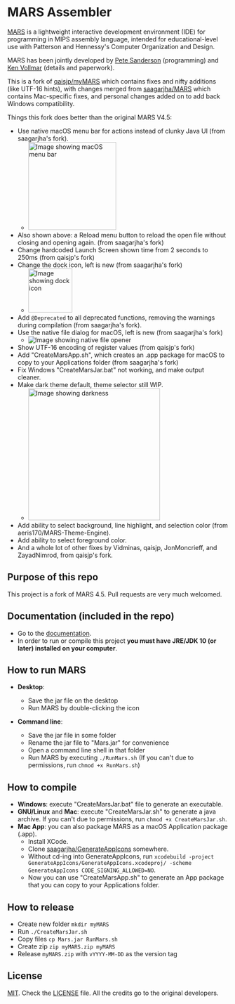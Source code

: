# MARS Assembler

[MARS][1] is a lightweight interactive development environment (IDE) for programming in MIPS assembly language, intended for educational-level use with Patterson and Hennessy's Computer Organization and Design.

MARS has been jointly developed by [Pete Sanderson][4] (programming) and [Ken Vollmar][5] (details and paperwork).

This is a fork of [qaisjp/myMARS](https://github.com/qaisjp/myMARS) which contains fixes and nifty additions (like UTF-16 hints), with changes merged from [saagarjha/MARS](https://github.com/saagarjha/MARS) which contains Mac-specific fixes, and personal changes added on to add back Windows compatibility.

Things this fork does better than the original MARS V4.5:

- Use native macOS menu bar for actions instead of clunky Java UI (from saagarjha's fork).
  - <img alt="Image showing macOS menu bar" src="https://i.imgur.com/nRV9XgN.png" height="200" />
- Also shown above: a Reload menu button to reload the open file without closing and opening again. (from saagarjha's fork)
- Change hardcoded Launch Screen shown time from 2 seconds to 250ms (from qaisjp's fork)
- Change the dock icon, left is new (from saagarjha's fork)
  - <img alt="Image showing dock icon" src="https://i.imgur.com/SftSNZR.png" height="100px" />
- Add `@Deprecated` to all deprecated functions, removing the warnings during compilation (from saagarjha's fork).
- Use the native file dialog for macOS, left is new (from saagarjha's fork)
  - ![Image showing native file opener](https://i.imgur.com/xdwFFId.png)
- Show UTF-16 encoding of register values (from qaisjp's fork)
- Add "CreateMarsApp.sh", which creates an .app package for macOS to copy to your Applications folder (from saagarjha's fork)
- Fix Windows "CreateMarsJar.bat" not working, and make output cleaner.
- Make dark theme default, theme selector still WIP.
  - <img alt="Image showing darkness" src="https://i.imgur.com/hZyeH2i.png" height="300"/>
- Add ability to select background, line highlight, and selection color (from aeris170/MARS-Theme-Engine).
- Add ability to select foreground color.
- And a whole lot of other fixes by Vidminas, qaisjp, JonMoncrieff, and ZayadNimrod, from qaisjp's fork.

## Purpose of this repo

This project is a fork of MARS 4.5. Pull requests are very much welcomed.

## Documentation (included in the repo)

 - Go to the [documentation][7].
 - In order to run or compile this project **you must have JRE/JDK 10 (or later) installed on your computer**.

## How to run MARS

- **Desktop**:
  - Save the jar file on the desktop
  - Run MARS by double-clicking the icon

- **Command line**:
  - Save the jar file in some folder
  - Rename the jar file to "Mars.jar" for convenience
  - Open a command line shell in that folder
  - Run MARS by executing `./RunMars.sh` (If you can't due to permissions, run `chmod +x RunMars.sh`)

## How to compile

- **Windows**: execute "CreateMarsJar.bat" file to generate an executable.
- **GNU/Linux** and **Mac**: execute "CreateMarsJar.sh" to generate a java archive. If you can't due to permissions, run `chmod +x CreateMarsJar.sh`.
- **Mac App**: you can also package MARS as a macOS Application package (.app).
  - Install XCode.
  - Clone [saagarjha/GenerateAppIcons](https://github.com/saagarjha/GenerateAppIcons) somewhere.
  - Without cd-ing into GenerateAppIcons, run `xcodebuild -project GenerateAppIcons/GenerateAppIcons.xcodeproj/ -scheme GenerateAppIcons CODE_SIGNING_ALLOWED=NO`.
  - Now you can use "CreateMarsApp.sh" to generate an App package that you can copy to your Applications folder.

## How to release

- Create new folder `mkdir myMARS`
- Run `./CreateMarsJar.sh`
- Copy files `cp Mars.jar RunMars.sh`
- Create zip `zip myMARS.zip myMARS`
- Release `myMARS.zip` with `vYYYY-MM-DD` as the version tag

## License
[MIT][2]. Check the [LICENSE][3] file. All the credits go to the original developers.

  [1]: http://courses.missouristate.edu/KenVollmar/MARS/index.htm
  [2]: http://www.opensource.org/licenses/mit-license.html
  [3]: https://github.com/adolphenom/MARS_Assembler/blob/master/LICENSE
  [4]: http://faculty.otterbein.edu/PSanderson/
  [5]: http://courses.missouristate.edu/KenVollmar/
  [6]: http://courses.missouristate.edu/KenVollmar/MARS/download.htm
  [7]: http://courses.missouristate.edu/KenVollmar/MARS/Help/MarsHelpIntro.html
